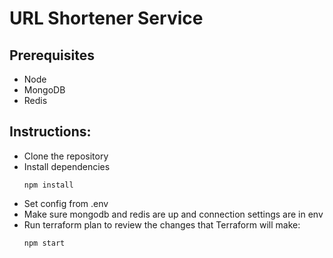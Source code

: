 # URL Shortener Service

## Prerequisites

- Node
- MongoDB
- Redis

## Instructions:

- Clone the repository
- Install dependencies
  ```
  npm install
  ```
- Set config from .env
- Make sure mongodb and redis are up and connection settings are in env
- Run terraform plan to review the changes that Terraform will make:
  ```
  npm start
  ```
